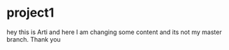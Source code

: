 # project1
hey this is Arti and here I am changing some content and its not my master branch. Thank you
